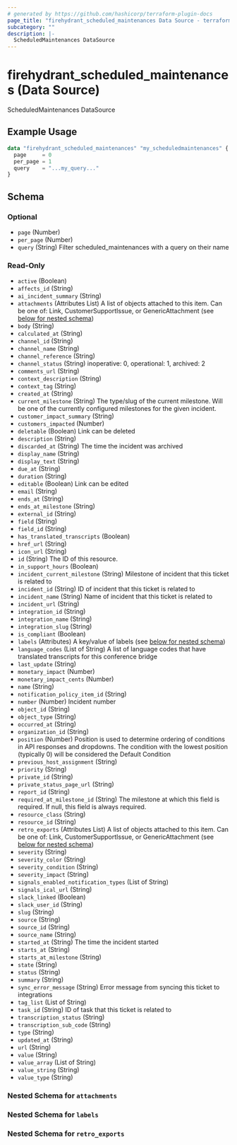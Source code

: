 ```yaml
---
# generated by https://github.com/hashicorp/terraform-plugin-docs
page_title: "firehydrant_scheduled_maintenances Data Source - terraform-provider-firehydrant"
subcategory: ""
description: |-
  ScheduledMaintenances DataSource
---
```


# firehydrant_scheduled_maintenances (Data Source)

ScheduledMaintenances DataSource

## Example Usage

```terraform
data "firehydrant_scheduled_maintenances" "my_scheduledmaintenances" {
  page     = 0
  per_page = 1
  query    = "...my_query..."
}
```

<!-- schema generated by tfplugindocs -->
## Schema

### Optional

- `page` (Number)
- `per_page` (Number)
- `query` (String) Filter scheduled_maintenances with a query on their name

### Read-Only

- `active` (Boolean)
- `affects_id` (String)
- `ai_incident_summary` (String)
- `attachments` (Attributes List) A list of objects attached to this item. Can be one of: Link, CustomerSupportIssue, or GenericAttachment (see [below for nested schema](#nestedatt--attachments))
- `body` (String)
- `calculated_at` (String)
- `channel_id` (String)
- `channel_name` (String)
- `channel_reference` (String)
- `channel_status` (String) inoperative: 0, operational: 1, archived: 2
- `comments_url` (String)
- `context_description` (String)
- `context_tag` (String)
- `created_at` (String)
- `current_milestone` (String) The type/slug of the current milestone. Will be one of the currently configured milestones for the given incident.
- `customer_impact_summary` (String)
- `customers_impacted` (Number)
- `deletable` (Boolean) Link can be deleted
- `description` (String)
- `discarded_at` (String) The time the incident was archived
- `display_name` (String)
- `display_text` (String)
- `due_at` (String)
- `duration` (String)
- `editable` (Boolean) Link can be edited
- `email` (String)
- `ends_at` (String)
- `ends_at_milestone` (String)
- `external_id` (String)
- `field` (String)
- `field_id` (String)
- `has_translated_transcripts` (Boolean)
- `href_url` (String)
- `icon_url` (String)
- `id` (String) The ID of this resource.
- `in_support_hours` (Boolean)
- `incident_current_milestone` (String) Milestone of incident that this ticket is related to
- `incident_id` (String) ID of incident that this ticket is related to
- `incident_name` (String) Name of incident that this ticket is related to
- `incident_url` (String)
- `integration_id` (String)
- `integration_name` (String)
- `integration_slug` (String)
- `is_compliant` (Boolean)
- `labels` (Attributes) A key/value of labels (see [below for nested schema](#nestedatt--labels))
- `language_codes` (List of String) A list of language codes that have translated transcripts for this conference bridge
- `last_update` (String)
- `monetary_impact` (Number)
- `monetary_impact_cents` (Number)
- `name` (String)
- `notification_policy_item_id` (String)
- `number` (Number) Incident number
- `object_id` (String)
- `object_type` (String)
- `occurred_at` (String)
- `organization_id` (String)
- `position` (Number) Position is used to determine ordering of conditions in API responses and dropdowns. The condition with the lowest position (typically 0) will be considered the Default Condition
- `previous_host_assignment` (String)
- `priority` (String)
- `private_id` (String)
- `private_status_page_url` (String)
- `report_id` (String)
- `required_at_milestone_id` (String) The milestone at which this field is required. If null, this field is always required.
- `resource_class` (String)
- `resource_id` (String)
- `retro_exports` (Attributes List) A list of objects attached to this item. Can be one of: Link, CustomerSupportIssue, or GenericAttachment (see [below for nested schema](#nestedatt--retro_exports))
- `severity` (String)
- `severity_color` (String)
- `severity_condition` (String)
- `severity_impact` (String)
- `signals_enabled_notification_types` (List of String)
- `signals_ical_url` (String)
- `slack_linked` (Boolean)
- `slack_user_id` (String)
- `slug` (String)
- `source` (String)
- `source_id` (String)
- `source_name` (String)
- `started_at` (String) The time the incident started
- `starts_at` (String)
- `starts_at_milestone` (String)
- `state` (String)
- `status` (String)
- `summary` (String)
- `sync_error_message` (String) Error message from syncing this ticket to integrations
- `tag_list` (List of String)
- `task_id` (String) ID of task that this ticket is related to
- `transcription_status` (String)
- `transcription_sub_code` (String)
- `type` (String)
- `updated_at` (String)
- `url` (String)
- `value` (String)
- `value_array` (List of String)
- `value_string` (String)
- `value_type` (String)

<a id="nestedatt--attachments"></a>
### Nested Schema for `attachments`


<a id="nestedatt--labels"></a>
### Nested Schema for `labels`


<a id="nestedatt--retro_exports"></a>
### Nested Schema for `retro_exports`
